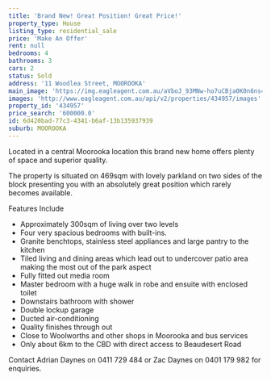 ```yaml
---
title: 'Brand New! Great Position! Great Price!'
property_type: House
listing_type: residential_sale
price: 'Make An Offer'
rent: null
bedrooms: 4
bathrooms: 3
cars: 2
status: Sold
address: '11 Woodlea Street, MOOROOKA'
main_image: 'https://img.eagleagent.com.au/aVboJ_93MNw-ho7uCBja0K0n6ns=/1280x854/smart/https://s3-us-west-2.amazonaws.com/eagleagent-orig/images/6819310/105537048-image-M.jpg'
images: 'http://www.eagleagent.com.au/api/v2/properties/434957/images'
property_id: '434957'
price_search: '600000.0'
id: 6d420bad-77c3-4341-b6af-13b135937939
suburb: MOOROOKA
---
```

Located in a central Moorooka location this brand new home offers plenty of space and superior quality.

The property is situated on 469sqm with lovely parkland on two sides of the block presenting you with an absolutely great position which rarely becomes available.

Features Include
* Approximately 300sqm of living over two levels
* Four very spacious bedrooms with built-ins.
* Granite benchtops, stainless steel appliances and large pantry to the kitchen
* Tiled living and dining areas which lead out to undercover patio area making the most out of the park aspect
* Fully fitted out media room
* Master bedroom with a huge walk in robe and ensuite with enclosed toilet
* Downstairs bathroom with shower
* Double lockup garage
* Ducted air-conditioning
* Quality finishes through out
* Close to Woolworths and other shops in Moorooka and bus services
* Only about 6km to the CBD with direct access to Beaudesert Road

Contact Adrian Daynes on 0411 729 484 or Zac Daynes on 0401 179 982 for enquiries.